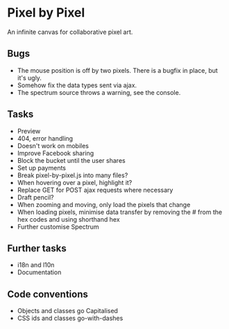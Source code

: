Pixel by Pixel
==============
An infinite canvas for collaborative pixel art.

Bugs
----
* The mouse position is off by two pixels. There is a bugfix in place, but it's ugly.
* Somehow fix the data types sent via ajax.
* The spectrum source throws a warning, see the console.

Tasks
-----
* Preview
* 404, error handling
* Doesn't work on mobiles
* Improve Facebook sharing
* Block the bucket until the user shares
* Set up payments
* Break pixel-by-pixel.js into many files?
* When hovering over a pixel, highlight it?
* Replace GET for POST ajax requests where necessary
* Draft pencil?
* When zooming and moving, only load the pixels that change
* When loading pixels, minimise data transfer by removing the # from the hex codes and using shorthand hex
* Further customise Spectrum

Further tasks
-------------
* i18n and l10n
* Documentation

Code conventions
----------------
* Objects and classes go Capitalised
* CSS ids and classes go-with-dashes